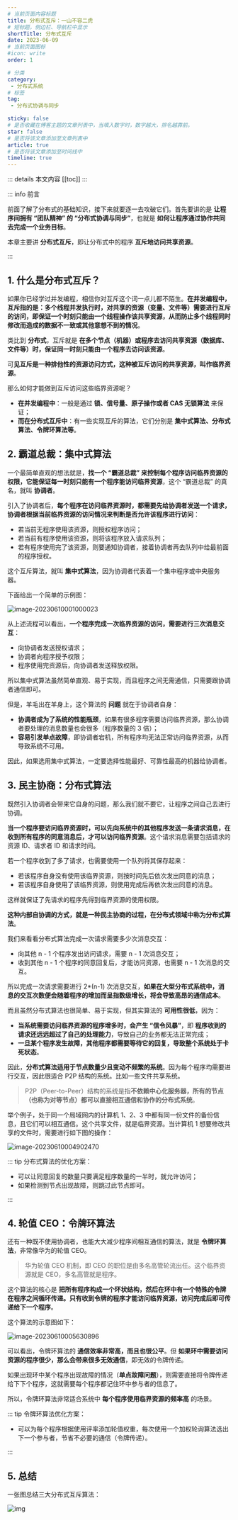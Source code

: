 ```yaml
---
# 当前页面内容标题
title: 分布式互斥：一山不容二虎
# 短标题，侧边栏、导航栏中显示
shortTitle: 分布式互斥
date: 2023-06-09
# 当前页面图标
#icon: write
order: 1

# 分类
category:
 - 分布式系统
# 标签
tag:
 - 分布式协调与同步

sticky: false
# 是否收藏在博客主题的文章列表中，当填入数字时，数字越大，排名越靠前。
star: false
# 是否将该文章添加至文章列表中
article: true
# 是否将该文章添加至时间线中
timeline: true
---
```



::: details 本文内容
[[toc]]
:::


::: info 前言

前面了解了分布式的基础知识，接下来就要逐一去攻破它们。首先要讲的是 **让程序间拥有 “团队精神” 的 “分布式协调与同步”**，也就是 **如何让程序通过协作共同去完成一个业务目标**。

本章主要讲 **分布式互斥**，即让分布式中的程序 **互斥地访问共享资源**。

:::

## 1. 什么是分布式互斥？

如果你已经学过并发编程，相信你对互斥这个词一点儿都不陌生。**在并发编程中，互斥指的是：多个线程并发执行时，对共享的资源（变量、文件等）需要进行互斥的访问，即保证一个时刻只能由一个线程操作该共享资源，从而防止多个线程同时修改而造成的数据不一致或其他意想不到的情况**。

类比到 **分布式**，互斥就是 **在多个节点（机器）或程序去访问共享资源（数据库、文件等）时，保证同一时刻只能由一个程序去访问该资源**。

可**见互斥是一种排他性的资源访问方式，这种被互斥访问的共享资源，叫作临界资源**。

那么如何才能做到互斥访问这些临界资源呢？

- **在并发编程中**：一般是通过 **锁、信号量、原子操作或者 CAS 无锁算法** 来保证；
- **而在分布式互斥中**：有一些实现互斥的算法，它们分别是 **集中式算法、分布式算法、令牌环算法等**。

## 2. 霸道总裁：集中式算法

一个最简单直观的想法就是，**找一个 “霸道总裁” 来控制每个程序访问临界资源的权限，它能保证每一时刻只能有一个程序能访问临界资源**，这个 “霸道总裁” 的真名，就叫 **协调者**。

引入了协调者后，**每个程序在访问临界资源时，都需要先给协调者发送一个请求，协调者根据当前临界资源的访问情况来判断是否允许该程序进行访问**：

- 若当前无程序使用该资源，则授权程序访问；
- 若当前有程序使用该资源，则将该程序放入请求队列；
- 若有程序使用完了该资源，则要通知协调者，接着协调者再去队列中给最前面的程序授权。

这个互斥算法，就叫 **集中式算法**，因为协调者代表着一个集中程序或中央服务器。

下面给出一个简单的示例图：

![image-20230610001000023](https://run-notes.oss-cn-beijing.aliyuncs.com/notes/202306100010771.png)

从上述流程可以看出，**一个程序完成一次临界资源的访问，需要进行三次消息交互**：

- 向协调者发送授权请求；
- 协调者向程序授予权限；
- 程序使用完资源后，向协调者发送释放权限。

所以集中式算法虽然简单直观、易于实现，而且程序之间无需通信，只需要跟协调者通信即可。

但是，羊毛出在羊身上，这个算法的 **问题** 就在于协调者自身：

- **协调者成为了系统的性能瓶颈**，如果有很多程序需要访问临界资源，那么协调者要处理的消息数量也会很多（程序数量的 3 倍）；
- **容易引发单点故障**，即协调者宕机，所有程序均无法正常访问临界资源，从而导致系统不可用。

因此，如果选用集中式算法，一定要选择性能最好、可靠性最高的机器给协调者。

## 3. 民主协商：分布式算法

既然引入协调者会带来它自身的问题，那么我们就不要它，让程序之间自己去进行协调。

**当一个程序要访问临界资源时，可以先向系统中的其他程序发送一条请求消息，在收到所有程序的同意消息后，才可以访问临界资源**。这个请求消息需要包括请求的资源 ID、请求者 ID 和请求时间。

若一个程序收到了多了请求，也需要使用一个队列将其保存起来：

- 若该程序自身没有使用该临界资源，则按时间先后依次发出同意的消息；
- 若该程序自身使用了该临界资源，则使用完成后再依次发出同意的消息。

这样就保证了先请求的程序先得到临界资源的使用权限。

**这种内部自协调的方式，就是一种民主协商的过程，在分布式领域中称为分布式算法**。

我们来看看分布式算法完成一次请求需要多少次消息交互：

- 向其他 n - 1 个程序发出访问请求，需要 n - 1 次消息交互；
- 收到其他 n - 1 个程序的同意回复后，才能访问资源，也需要 n - 1 次消息的交互。

所以完成一次请求需要进行 2*(n-1) 次消息交互，**如果在大型分布式系统中，消息的交互次数便会随着程序的增加而呈指数级增长，将会导致高昂的通信成本**。

而且虽然分布式算法也很简单、易于实现，但其实算法的 **可用性很低**，因为：

- **当系统需要访问临界资源的程序增多时，会产生 “信令风暴”**，即 **程序收到的请求还远远超过了自己的处理能力**，导致自己的业务都无法正常完成；
- **一旦某个程序发生故障，其他程序都需要等待它的回复，导致整个系统处于卡死状态**。

因此，**分布式算法适用于节点数量少且变动不频繁的系统**。因为每个程序均需要进行交互，因此很适合 P2P 结构的系统。比如一些文件共享系统。

> P2P（Peer-to-Peer）结构的系统是指**不依赖中心化服务器，所有的节点（也称为对等节点）都可以直接相互通信和协作的分布式系统**。

举个例子，处于同一个局域网内的计算机 1、2、3 中都有同一份文件的备份信息，且它们可以相互通信。这个共享文件，就是临界资源。当计算机 1 想要修改共享的文件时，需要进行如下图的操作：

![image-20230610004902470](https://run-notes.oss-cn-beijing.aliyuncs.com/notes/202306100049639.png)

::: tip 分布式算法的优化方案：

- 可以让同意回复的数量只要满足程序数量的一半时，就允许访问；
- 如果检测到节点出现故障，则跳过此节点即可。

:::

## 4. 轮值 CEO：令牌环算法

还有一种既不使用协调者，也能大大减少程序间相互通信的算法，就是 **令牌环算法**，非常像华为的轮值 CEO。

> 华为轮值 CEO 机制，即 CEO 的职位是由多名高管轮流出任。这个临界资源就是 CEO，多名高管就是程序。

这个算法的核心是 **把所有程序构成一个环状结构，然后在环中有一个特殊的令牌在程序之间循环传递。只有收到令牌的程序才能访问临界资源，访问完成后即可传递给下一个程序**。

这个算法的示意图如下：

![image-20230610005630896](https://run-notes.oss-cn-beijing.aliyuncs.com/notes/202306100056780.png)

可以看出，令牌环算法的 **通信效率非常高，而且也很公平**。但 **如果环中需要访问资源的程序很少，那么会带来很多无效通信**，即无效的令牌传递。

如果出现环中某个程序出现故障的情况（**单点故障问题**），则需要直接将令牌传递给下下个程序，这就需要每个程序都记住环中参与者的信息了。

所以，令牌环算法非常适合系统中 **每个程序使用临界资源的频率高** 的场景。

::: tip 令牌环算法优化方案：

- 可以为每个程序根据使用评率添加轮值权重，每次使用一个加权轮询算法选出下一个参与者，节省不必要的通信（令牌传递）。

:::

## 5. 总结

一张图总结三大分布式互斥算法：

![img](https://run-notes.oss-cn-beijing.aliyuncs.com/notes/202306100109159.png)


